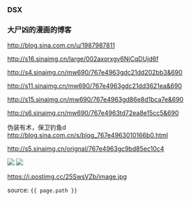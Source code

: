 ### DSX

### 大尸凶的漫画的博客
http://blog.sina.com.cn/u/1987987811

http://s16.sinaimg.cn/large/002axorxgy6NjCqDUjd6f

http://s4.sinaimg.cn/mw690/767e4963gdc21dd202bb3&690

http://s11.sinaimg.cn/mw690/767e4963gdc21dd3621ea&690

http://s15.sinaimg.cn/mw690/767e4963gd86e8d1bca7e&690

http://s6.sinaimg.cn/mw690/767e4963td72ea8e15cc5&690

伪装有术，保卫钓鱼d
http://blog.sina.com.cn/s/blog_767e4963010166b0.html

http://s5.sinaimg.cn/orignal/767e4963gc9bd85ec10c4

<img src="https://i.postimg.cc/7qgWTzPV/image.jpg">

<img src="https://i.postimg.cc/25Sw-sVZb/image.jpg">

https://i.postimg.cc/25SwsVZb/image.jpg

source: `{{ page.path }}`
